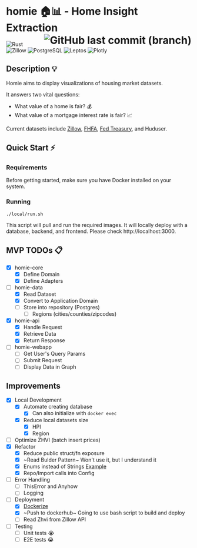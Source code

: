 # homie 🏠📊 - Home Insight Extraction <span style="float:right;"> ![GitHub last commit (branch)](https://img.shields.io/github/last-commit/Bui-Christopher/homie)</span>
![Rust](https://img.shields.io/badge/rust-%23000000.svg?style=for-the-badge&logo=rust&logoColor=white) ![Zillow](https://img.shields.io/badge/Zillow-006AFF.svg?style=for-the-badge&logo=Zillow&logoColor=white) ![PostgreSQL](https://img.shields.io/badge/postgresql-4169e1?style=for-the-badge&logo=postgresql&logoColor=white) ![Leptos](https://img.shields.io/badge/Leptos-EF3939.svg?style=for-the-badge&logo=Leptos&logoColor=white) ![Plotly](https://img.shields.io/badge/Plotly-3F4F75.svg?style=for-the-badge&logo=Plotly&logoColor=white)

## Description 💡
Homie aims to display visualizations of housing market datasets.

It answers two vital questions:
- What value of a home is fair? 💰
- What value of a mortgage interest rate is fair? 📈

Current datasets include [Zillow](https://www.zillow.com/research/data/), [FHFA](https://www.fhfa.gov/DataTools/Downloads/Pages/House-Price-Index-Datasets.aspx), [Fed Treasury](https://www.federalreserve.gov/releases/h15/), and Huduser.

## Quick Start ⚡
### Requirements
Before getting started, make sure you have Docker installed on your system.

### Running
```
./local/run.sh
```
This script will pull and run the required images. It will locally deploy with a database, backend, and frontend.
Please check http://localhost:3000.

## MVP TODOs 📋
- [x] homie-core
    - [x] Define Domain
    - [x] Define Adapters
- [ ] homie-data
    - [x] Read Dataset
    - [x] Convert to Application Domain
    - [ ] Store into repository (Postgres)
        - [ ] Regions (cities/counties/zipcodes)
- [x] homie-api
    - [x] Handle Request
    - [x] Retrieve Data
    - [x] Return Response
- [ ] homie-webapp
    - [ ] Get User's Query Params
    - [ ] Submit Request
    - [ ] Display Data in Graph

## Improvements
- [x] Local Development
    - [x] Automate creating database
        - [x] Can also initialize with `docker exec`
    - [x] Reduce local datasets size
        - [x] HPI
        - [x] Region
- [ ] Optimize ZHVI (batch insert prices)
- [x] Refactor
    - [x] Reduce public struct/fn exposure
    - [x] ~Read Bulder Pattern~ Won't use it, but I understand it
    - [x] Enums instead of Strings [Example](https://github.com/launchbadge/sqlx/discussions/3041)
    - [x] Repo/Import calls into Config
- [ ] Error Handling
    - [ ] ThisError and Anyhow
    - [ ] Logging
- [ ] Deployment
    - [x] [Dockerize](https://itnext.io/a-practical-guide-to-containerize-your-rust-application-with-docker-77e8a391b4a8)
    - [x] ~Push to dockerhub~ Going to use bash script to build and deploy
    - [ ] Read Zhvi from Zillow API
- [ ] Testing 
    - [ ] Unit tests :sob:
    - [ ] E2E tests :sob:

